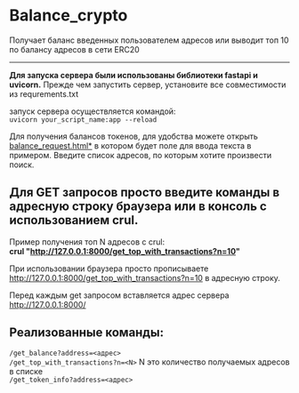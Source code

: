 # Balance_crypto
Получает баланс введенных пользователем адресов или выводит топ 10 по балансу адресов в сети ERC20

---

**Для запуска сервера были использованы библиотеки fastapi и uvicorn.**
Прежде чем запустить сервер, установите все совместимости из requrements.txt

запуск сервера осуществляется командой:  
`uvicorn your_script_name:app --reload`

Для получения балансов токенов, для удобства можете открыть <u>balance_request.html*</u> в котором будет поле для ввода текста в примером. Введите список адресов, по которым хотите произвести поиск.  

## Для GET запросов просто введите команды в адресную строку браузера или в консоль с использованием crul.

Пример получения топ N адресов с crul:  
  **crul "http://127.0.0.1:8000/get_top_with_transactions?n=10"**

При использовании браузера просто прописываете http://127.0.0.1:8000/get_top_with_transactions?n=10 в адресную строку.  
  
Перед каждым get запросом вставляется адрес сервера http://127.0.0.1:8000/  
  
## Реализованные команды:
  `/get_balance?address=<адрес>`  
  `/get_top_with_transactions?n=<N>` N это количество получаемых адресов в списке  
  `/get_token_info?address=<адрес>`  
